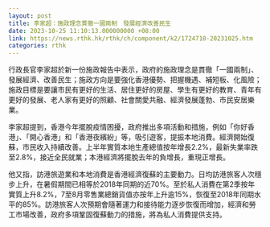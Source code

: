 ```yaml
---
layout: post
title: 李家超：施政理念貫徹一國兩制　發展經濟改善民生
date: 2023-10-25 11:10:13.000000000 +08:00
link: https://news.rthk.hk/rthk/ch/component/k2/1724710-20231025.htm
categories: rthk
---
```


行政長官李家超於新一份施政報告中表示，政府的施政理念是貫徹「一國兩制」、發展經濟、改善民生；施政方向是要強化香港優勢、把握機遇、補短板、化風險；施政目標是要讓市民有更好的生活、居住更好的房屋、學生有更好的教育、青年有更好的發展、老人家有更好的照顧、社會關愛共融、經濟發展蓬勃、市民安居樂業。

李家超提到，香港今年擺脫疫情困擾，政府推出多項活動和措施，例如「你好香港」、「開心香港」和「香港夜繽紛」等，吸引遊客，提振本地消費。經濟開始復蘇，市民收入持續改善。上半年實質本地生產總值按年增長2.2%，最新失業率跌至2.8%，接近全民就業；本港經濟將擺脫去年的負增長，重現正增長。

他又指，訪港旅遊業和本地消費是香港經濟復蘇的主要動力。日均訪港旅客人次穩步上升，在暑假期間已相等於2018年同期的近70%。至於私人消費在第2季按年實質上升8.2%，7至8月零售業總銷貨值亦按年上升逾15%，恢復至2018年同期水平的85%。訪港旅客人次預期會隨著運力和接待能力逐步恢復而增加，經濟和勞工市場改善，政府多項鞏固復蘇動力的措施，將為私人消費提供支持。
